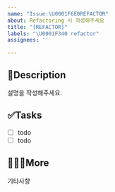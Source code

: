 ```yaml
---
name: "Issue:\U0001F6E0️REFACTOR"
about: Refactoring 시 작성해주세요
title: "[REFACTOR]"
labels: "\U0001F340 refactor"
assignees: ''

---
```


## 📄Description
설명을 작성해주세요.

## ✅Tasks
- [ ] todo
- [ ] todo

## 🙋🏻‍♂️More
기타사항
